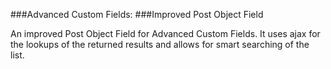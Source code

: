 ###Advanced Custom Fields:
###Improved Post Object Field


An improved Post Object Field for Advanced Custom Fields. It uses ajax for the lookups of the returned results and allows for smart searching of the list.
